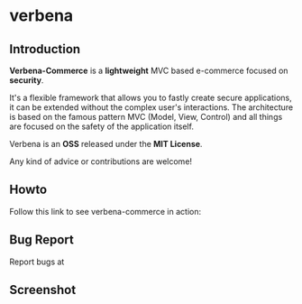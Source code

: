 verbena
=======

Introduction
------------

**Verbena-Commerce** is a **lightweight** MVC based e-commerce focused on **security**.

It's a flexible framework that allows you to fastly create secure applications, it can be extended without the complex user's interactions.
The architecture is based on the famous pattern MVC (Model, View, Control) and all things are focused on the safety of the application itself.

Verbena is an **OSS** released under the **MIT License**.

Any kind of advice or contributions are welcome!

Howto
-----

Follow this link to see verbena-commerce in action: 

Bug Report
----------

Report bugs at [](mailto:)

Screenshot
----------
